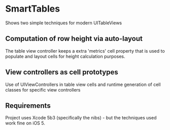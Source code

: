 # SmartTables

Shows two simple techniques for modern UITableViews

## Computation of row height via auto-layout

The table view controller keeps a extra 'metrics' cell property that is used to populate and layout cells for height calculation purposes.

## View controllers as cell prototypes

Use of UIViewControllers in table view cells and runtime generation of cell classes for specific view controllers

## Requirements

Project uses Xcode 5b3 (specifically the nibs) - but the techniques used work fine on iOS 5.

